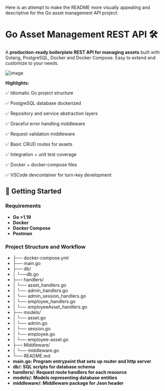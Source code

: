 Here is an attempt to make the README more visually appealing and descriptive for the Go asset management API project:

# Go Asset Management REST API 🛠️

A **production-ready boilerplate REST API for managing assets** built with Golang, PostgreSQL, Docker and Docker Compose. Easy to extend and customize to your needs.

![image](https://github.com/cameo1221/Go-Asset/assets/78523086/03e91ad4-5d21-4124-85a1-7a4b12528e13)


**Highlights:**

✅  Idiomatic Go project structure  

✅  PostgreSQL database dockerized

✅  Repository and service abstraction layers

✅  Graceful error handling middleware  

✅  Request validation middleware

✅  Basic CRUD routes for assets

✅  Integration + unit test coverage

✅  Docker + docker-compose files  

✅  VSCode devcontainer for turn-key development

## 🚀 Getting Started 

### Requirements
* **Go >1.19** 
* **Docker**
* **Docker Compose**  
* **Postman**

### Project Structure and Workflow
* ├── docker-compose.yml
* ├── main.go  
* ├── db/
* │    └──db.go
* ├── handlers/
* │    └── asset_handlers.go
* │    └── admin_handlers.go
* │    └── admin_session_handlers.go
* │    └── employee_handlers.go
* │    └── employeeAsset_handlers.go
* ├── models/ 
* │     └── asset.go
* │     └── admin.go
* │     └── session.go
* │     └── employee.go
* │     └── employee-asset.go
* ├── Middleware/
* │   └── middleware.go
* └── README.md
* **main.go: Program entrypoint that sets up router and http server**
* **db/: SQL scripts for database schema**
* **handlers/: Request route handlers for each resource**
* **models/: Models representing database entities**
* **middleware/: Middleware package for Json header**
